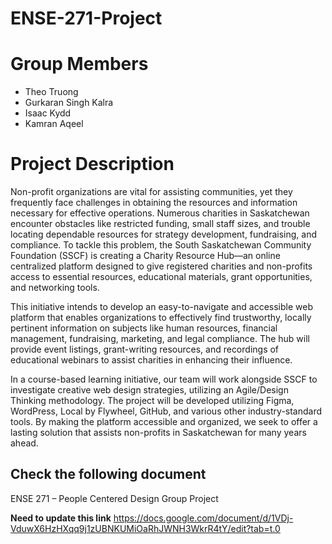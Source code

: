 # ENSE-271-Project

# Group Members

* Theo Truong
* Gurkaran Singh Kalra
* Isaac Kydd
* Kamran Aqeel

# Project Description

Non-profit organizations are vital for assisting communities, yet they frequently face challenges in obtaining the resources and information necessary for effective operations. Numerous charities in Saskatchewan encounter obstacles like restricted funding, small staff sizes, and trouble locating dependable resources for strategy development, fundraising, and compliance. To tackle this problem, the South Saskatchewan Community Foundation (SSCF) is creating a Charity Resource Hub—an online centralized platform designed to give registered charities and non-profits access to essential resources, educational materials, grant opportunities, and networking tools. 

This initiative intends to develop an easy-to-navigate and accessible web platform that enables organizations to effectively find trustworthy, locally pertinent information on subjects like human resources, financial management, fundraising, marketing, and legal compliance. The hub will provide event listings, grant-writing resources, and recordings of educational webinars to assist charities in enhancing their influence. 

In a course-based learning initiative, our team will work alongside SSCF to investigate creative web design strategies, utilizing an Agile/Design Thinking methodology. The project will be developed utilizing Figma, WordPress, Local by Flywheel, GitHub, and various other industry-standard tools. By making the platform accessible and organized, we seek to offer a lasting solution that assists non-profits in Saskatchewan for many years ahead. 


## Check the following document
ENSE 271 – People Centered Design Group Project

**Need to update this link**
https://docs.google.com/document/d/1VDj-VduwX6HzHXqq9j1zUBNKUMiOaRhJWNH3WkrR4tY/edit?tab=t.0

